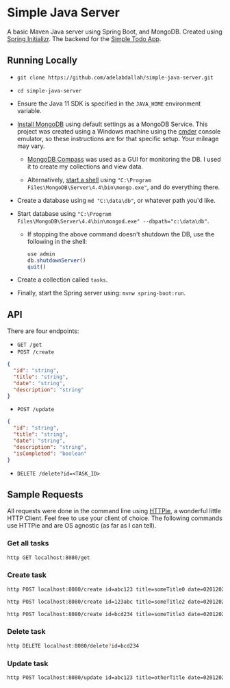 # Simple Java Server

A basic Maven Java server using Spring Boot, and MongoDB. Created using [Spring Initializr](https://start.spring.io/). The backend for the [Simple Todo App](https://github.com/adelabdallah/simple-todo-app).

## Running Locally

- `git clone https://github.com/adelabdallah/simple-java-server.git`

- `cd simple-java-server`

- Ensure the Java 11 SDK is specified in the `JAVA_HOME` environment variable.

- [Install MongoDB](https://docs.mongodb.com/manual/tutorial/install-mongodb-on-windows/) using default settings as a MongoDB Service. This project was created using a Windows machine using the [cmder](https://cmder.net/) console emulator, so these instructions are for that specific setup. Your mileage may vary.

  - [MongoDB Compass](https://www.mongodb.com/products/compass) was used as a GUI for monitoring the DB. I used it to create my collections and view data.

  - Alternatively, [start a shell](https://docs.mongodb.com/manual/mongo/) using `"C:\Program Files\MongoDB\Server\4.4\bin\mongo.exe"`, and do everything there.

- Create a database using `md "C:\data\db"`, or whatever path you'd like.

- Start database using `"C:\Program Files\MongoDB\Server\4.4\bin\mongod.exe" --dbpath="c:\data\db"`.

  - If stopping the above command doesn't shutdown the DB, use the following in the shell:

    ```javascript
    use admin
    db.shutdownServer()
    quit()
    ```

- Create a collection called `tasks`.

- Finally, start the Spring server using: `mvnw spring-boot:run`.

## API

There are four endpoints:

- `GET /get`
- `POST /create`

```json
{
  "id": "string",
  "title": "string",
  "date": "string",
  "description": "string"
}
```

- `POST /update`

```json
{
  "id": "string",
  "title": "string",
  "date": "string",
  "description": "string",
  "isCompleted": "boolean"
}
```

- `DELETE /delete?id=<TASK_ID>`

## Sample Requests

All requests were done in the command line using [HTTPie](https://httpie.org/), a wonderful little HTTP Client. Feel free to use your client of choice. The following commands use HTTPie and are OS agnostic (as far as I can tell).

### Get all tasks

```bash
http GET localhost:8080/get
```

### Create task

```bash
http POST localhost:8080/create id=abc123 title=someTitle0 date=02012020 description=someDescription0

http POST localhost:8080/create id=123abc title=someTitle2 date=02012020 description=someDescription2

http POST localhost:8080/create id=bcd234 title=someTitle3 date=02012020 description=someDescription3
```

### Delete task

```bash
http DELETE localhost:8080/delete?id=bcd234
```

### Update task

```bash
http POST localhost:8080/update id=abc123 title=otherTitle date=02012020 description=someDescription isCompleted=false
```
